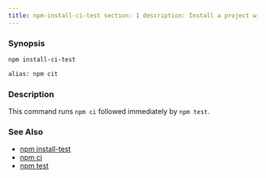 ```yaml
---
title: npm-install-ci-test section: 1 description: Install a project with a clean slate and run tests
---
```


### Synopsis

```bash
npm install-ci-test

alias: npm cit
```

### Description

This command runs `npm ci` followed immediately by `npm test`.

### See Also

* [npm install-test](/commands/npm-install-test)
* [npm ci](/commands/npm-ci)
* [npm test](/commands/npm-test)
